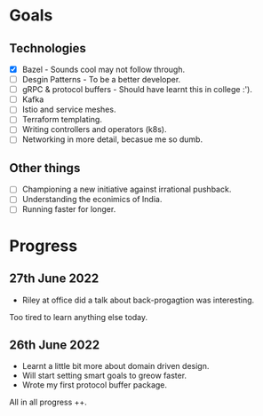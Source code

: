 <!-- ---
layout: page
title:  "Learnings Tracker"
permalink: /learnings-tracker/
--- -->

# Goals

## Technologies

- [x] Bazel - Sounds cool may not follow through.
- [ ] Desgin Patterns - To be a better developer.
- [ ] gRPC & protocol buffers - Should have learnt this in college :').
- [ ] Kafka
- [ ] Istio and service meshes.
- [ ] Terraform templating.
- [ ] Writing controllers and operators (k8s).
- [ ] Networking in more detail, becasue me so dumb.

## Other things

- [ ] Championing a new initiative against irrational pushback.
- [ ] Understanding the econimics of India.
- [ ] Running faster for longer.

# Progress

## 27th June 2022

- Riley at office did a talk about back-progagtion was interesting.

Too tired to learn anything else today.

## 26th June 2022

- Learnt a little bit more about domain driven design.
- Will start setting smart goals to greow faster.
- Wrote my first protocol buffer package.

All in all progress ++.



